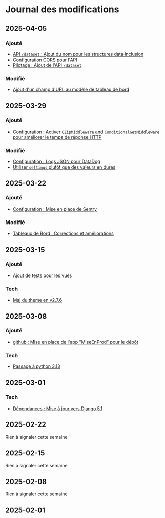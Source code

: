 # Journal des modifications

## 2025-04-05

### Ajouté

- [API `/dataset` : Ajout du nom pour les structures data·inclusion](https://github.com/gip-inclusion/pilotage/pull/128)
- [Configuration CORS pour l'API](https://github.com/gip-inclusion/pilotage/pull/127)
- [Pilotage : Ajout de l'API `/dataset`](https://github.com/gip-inclusion/pilotage/pull/118)

### Modifié

- [Ajout d'un champ d'URL au modèle de tableau de bord](https://github.com/gip-inclusion/pilotage/pull/133)

## 2025-03-29

### Ajouté

- [Configuration : Activer `GZipMiddleware` and `ConditionalGetMiddleware` pour améliorer le temps de réponse HTTP](https://github.com/gip-inclusion/pilotage/pull/117)

### Modifié

- [Configuration : Logs JSON pour DataDog](https://github.com/gip-inclusion/pilotage/pull/107)
- [Utiliser `settings` plutôt que des valeurs en dures](https://github.com/gip-inclusion/pilotage/pull/116)

## 2025-03-22

### Ajouté

- [Configuration : Mise en place de Sentry](https://github.com/gip-inclusion/pilotage/pull/108)

### Modifié

- [Tableaux de Bord : Corrections et améliorations](https://github.com/gip-inclusion/pilotage/pull/102)

## 2025-03-15

### Ajouté

- [Ajout de tests pour les vues](https://github.com/gip-inclusion/pilotage/pull/103)

### Tech

- [Maj du theme en v2.7.6](https://github.com/gip-inclusion/pilotage/pull/111)

## 2025-03-08

### Ajouté

- [github : Mise en place de l'app "MiseEnProd" pour le dépôt](https://github.com/gip-inclusion/pilotage/pull/104)

### Tech

- [Passage à python 3.13](https://github.com/gip-inclusion/pilotage/pull/105)

## 2025-03-01

### Tech

- [Dépendances : Mise à jour vers Django 5.1](https://github.com/gip-inclusion/pilotage/pull/97)

## 2025-02-22

Rien à signaler cette semaine

## 2025-02-15

Rien à signaler cette semaine

## 2025-02-08

Rien à signaler cette semaine

## 2025-02-01
